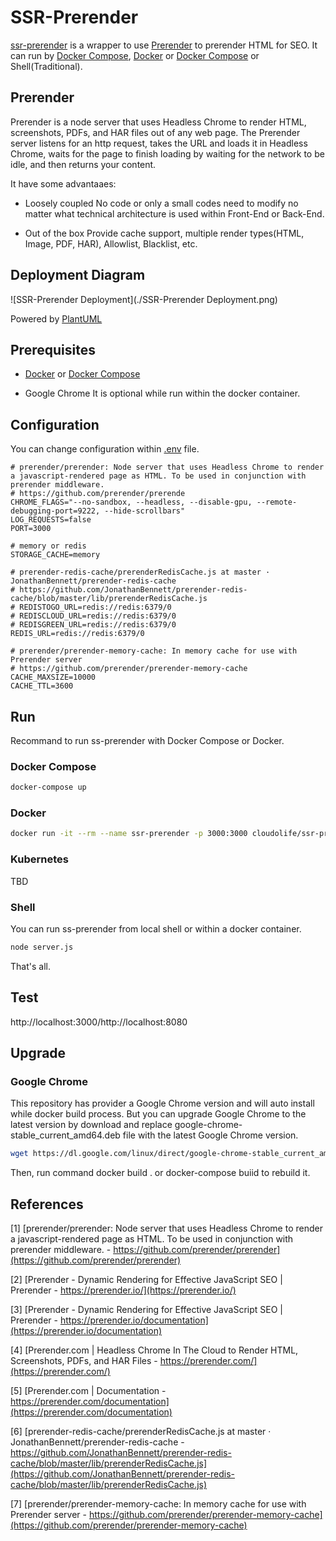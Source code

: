 
# SSR-Prerender
[ssr-prerender](https://github.com/CloudoLife/ssr-prerender) is a wrapper to use [Prerender](https://prerender.io) to prerender HTML for SEO. It can run by [Docker Compose](https://docs.docker.com/compose/), [Docker](https://www.docker.com/) or [Docker Compose](https://docs.docker.com/compose/) or Shell(Traditional).

## Prerender
Prerender is a node server that uses Headless Chrome to render HTML, screenshots, PDFs, and HAR files out of any web page. The Prerender server listens for an http request, takes the URL and loads it in Headless Chrome, waits for the page to finish loading by waiting for the network to be idle, and then returns your content.

It have some advantaaes:
- Loosely coupled
  No code or only a small codes need to modify no matter what technical architecture is used within Front-End or Back-End.

- Out of the box
  Provide cache support, multiple render types(HTML, Image, PDF, HAR), Allowlist, Blacklist, etc.

## Deployment Diagram

![SSR-Prerender Deployment](./SSR-Prerender Deployment.png)

Powered by [PlantUML](https://plantuml.com/deployment-diagram)

## Prerequisites

- [Docker](https://www.docker.com/) or [Docker Compose](https://docs.docker.com/compose/)

- Google Chrome
It is optional while run within the docker container.

## Configuration
You can change configuration within [.env](.env) file.
```env
# prerender/prerender: Node server that uses Headless Chrome to render a javascript-rendered page as HTML. To be used in conjunction with prerender middleware.
# https://github.com/prerender/prerende
CHROME_FLAGS="--no-sandbox, --headless, --disable-gpu, --remote-debugging-port=9222, --hide-scrollbars"
LOG_REQUESTS=false
PORT=3000

# memory or redis
STORAGE_CACHE=memory

# prerender-redis-cache/prerenderRedisCache.js at master · JonathanBennett/prerender-redis-cache
# https://github.com/JonathanBennett/prerender-redis-cache/blob/master/lib/prerenderRedisCache.js
# REDISTOGO_URL=redis://redis:6379/0
# REDISCLOUD_URL=redis://redis:6379/0
# REDISGREEN_URL=redis://redis:6379/0
REDIS_URL=redis://redis:6379/0

# prerender/prerender-memory-cache: In memory cache for use with Prerender server
# https://github.com/prerender/prerender-memory-cache
CACHE_MAXSIZE=10000
CACHE_TTL=3600
```

## Run
Recommand to run ss-prerender with Docker Compose or Docker.

### Docker Compose
```bash
docker-compose up
```

### Docker
```bash
docker run -it --rm --name ssr-prerender -p 3000:3000 cloudolife/ssr-prerender:latest
```

### Kubernetes
TBD

### Shell
You can run ss-prerender from local shell or within a docker container.
```bash
node server.js
```

That's all.

## Test
http://localhost:3000/http://localhost:8080

## Upgrade

### Google Chrome
This repository has provider a Google Chrome version and will auto install while docker build process. But you can upgrade Google Chrome to the latest version by download and replace google-chrome-stable_current_amd64.deb file with the latest Google Chrome version.

```bash
wget https://dl.google.com/linux/direct/google-chrome-stable_current_amd64.deb -O google-chrome-stable_current_amd64.deb
```
Then, run command docker build . or docker-compose buiid to rebuild it.

## References
[1] [prerender/prerender: Node server that uses Headless Chrome to render a javascript-rendered page as HTML. To be used in conjunction with prerender middleware. - https://github.com/prerender/prerender](https://github.com/prerender/prerender)

[2] [Prerender - Dynamic Rendering for Effective JavaScript SEO | Prerender - https://prerender.io/](https://prerender.io/)

[3] [Prerender - Dynamic Rendering for Effective JavaScript SEO | Prerender - https://prerender.io/documentation](https://prerender.io/documentation)

[4] [Prerender.com | Headless Chrome In The Cloud to Render HTML, Screenshots, PDFs, and HAR Files - https://prerender.com/](https://prerender.com/)

[5] [Prerender.com | Documentation - https://prerender.com/documentation](https://prerender.com/documentation)

[6] [prerender-redis-cache/prerenderRedisCache.js at master · JonathanBennett/prerender-redis-cache - https://github.com/JonathanBennett/prerender-redis-cache/blob/master/lib/prerenderRedisCache.js](https://github.com/JonathanBennett/prerender-redis-cache/blob/master/lib/prerenderRedisCache.js)

[7] [prerender/prerender-memory-cache: In memory cache for use with Prerender server - https://github.com/prerender/prerender-memory-cache](https://github.com/prerender/prerender-memory-cache)